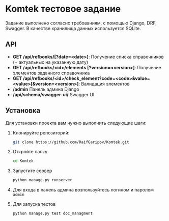 # Komtek тестовое задание
Задание выполнено согласно требованиям, с помощью Django, DRF, Swagger. В качестве хранилища данных используется SQLite.
## API

- **GET /api/refbooks/[?date=\<date\>]**: Получение списка справочников (+ актуальных на указанную дату)
- **GET /api/refbooks/\<id\>/elements [?version=\<version\>]**: Получение элементов заданного справочника
- **GET /api/refbooks/\<id\>/check_element?code=\<code\>&value=\<value\>[&version=\<version\>]**: Валидация элементов
- **/admin** Панель админа Django 
- **/api/schema/swagger-ui/** Swagger UI
## Установка

Для установки проекта вам нужно выполнить следующие шаги:

1. Клонируйте репозиторий:
   ```bash
   git clone https://github.com/RaifGaripov/Komtek.git
   ```
2. Откройте папку
   ```bash
   cd Komtek
   ```
3. Запустите сервер
   ```bash
   python manage.py runserver
   ```
4. Для входа в панель админа возпользуйтесь логином и паролем `admin`

5. Для запуска тестов
   ```bash
   python manage.py test doc_managment
   ```